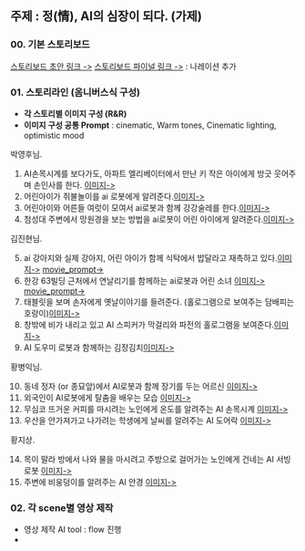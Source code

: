 
## 주제 : 정(情), AI의 심장이 되다. (가제)

### 00. 기본 스토리보드

[스토리보드 초안 링크 ->](storyboard.md)
[스토리보드 파이널 링크 ->](storyboard_final.md) : 나레이션 추가

### 01. 스토리라인 (옴니버스식 구성)

- **각 스토리별 이미지 구성 (R&R)**
- **이미지 구성 공통 Prompt** : cinematic, Warm tones, Cinematic lighting,  optimistic mood


박영후님.

1. AI손목시계를 보다가도, 아파트 엘리베이터에서 만난 키 작은 아이에게 방긋 웃어주며 손인사를 한다. [이미지->](AI엘리베이터.jpeg)
2. 어린아이가 쥐불놀이를 ai 로봇에게 알려준다.[이미지->](AI쥐불놀이.jpeg)
3. 어린아이와 어른들 여럿이 모여서 ai로봇과 함께 강강술레를 한다.[이미지->](AI강강술래.jpeg)
4. 첨성대 주변에서 망원경을 보는 방법을 ai로봇이 어린 아이에게 알려준다.[이미지->](AI망원경.jpeg)


김진현님.

5. ai 강아지와 실제 강아지, 어린 아이가 함께 식탁에서 밥달라고 재촉하고 있다.[이미지->](../projects/scene01/AI강아지.jpeg) [movie_prompt->](../projects/scene01/movie_prompt.md)
6. 한강 63빌딩 근처에서 연날리기를 함께하는 ai로봇과 어린 소녀 [이미지->](../projects/scene03/AI연.jpeg) [movie_prompt->](../projects/scene03/movie_prompt.md)
7. 태블릿을 보며 손자에게 옛날이야기를 들려준다. (홀로그램으로 보여주는 담배피는 호랑이)[이미지->](AI호랑이.jpeg)
8. 창밖에 비가 내리고 있고 AI 스피커가 막걸리와 파전의 홀로그램을 보여준다.[이미지->](AI막걸리.jpeg)
9. AI 도우미 로봇과 함께하는 김장김치[이미지->](AI김장.jpeg)


황병익님.

10. 동네 정자 (or 종묘앞)에서 AI로봇과 함께 장기를 두는 어르신 [이미지->](AI바둑.jpeg)
11. 외국인이 AI로봇에게 탈춤을 배우는 모습 [이미지->](AI탈춤.jpeg)
12. 무심코 뜨거운 커피를 마시려는 노인에게 온도를 알려주는 AI 손목시계 [이미지->](AI손목시계.jpeg)
13. 우산을 안가져가고 나가려는 학생에게 날씨를 알려주는 AI 도어락 [이미지->](AI도어락.jpeg)


황지상.

14. 목이 말라 방에서 나와 물을 마시려고 주방으로 걸어가는 노인에게 건네는 AI 서빙로봇 [이미지->]()
15. 주변에 비웅덩이를 알려주는 AI 안경 [이미지->]()


### 02. 각 scene별 영상 제작

- 영상 제작 AI tool : flow 진행
- 
